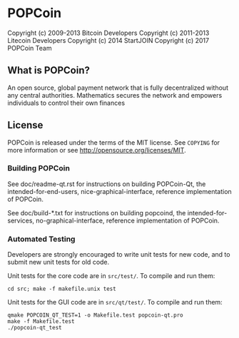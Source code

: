 POPCoin
==========================================

Copyright (c) 2009-2013 Bitcoin Developers
Copyright (c) 2011-2013 Litecoin Developers
Copyright (c) 	   2014 StartJOIN
Copyright (c) 	   2017 POPCoin Team

What is POPCoin?
----------------

An open source, global payment network that is fully decentralized without any central authorities. Mathematics secures the network and empowers individuals to control their own finances

License
-------

POPCoin is released under the terms of the MIT license. See `COPYING` for more
information or see http://opensource.org/licenses/MIT.

### Building POPCoin

See doc/readme-qt.rst for instructions on building POPCoin-Qt,
the intended-for-end-users, nice-graphical-interface, reference
implementation of POPCoin.

See doc/build-*.txt for instructions on building popcoind,
the intended-for-services, no-graphical-interface, reference
implementation of POPCoin.



### Automated Testing

Developers are strongly encouraged to write unit tests for new code, and to
submit new unit tests for old code.

Unit tests for the core code are in `src/test/`. To compile and run them:

    cd src; make -f makefile.unix test

Unit tests for the GUI code are in `src/qt/test/`. To compile and run them:

    qmake POPCOIN_QT_TEST=1 -o Makefile.test popcoin-qt.pro
    make -f Makefile.test
    ./popcoin-qt_test
